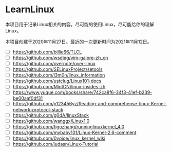 # LearnLinux

本项目用于记录Linux相关的内容。尽可能的使用Linux，尽可能给你的理解Linux。

本项目创建于2020年11月27日。最近的一次更新时间为2021年11月12日。

- [ ] https://github.com/billie66/TLCL
- [ ] https://github.com/wsdjeg/vim-galore-zh_cn
- [ ] https://github.com/overnote/over-linux
- [ ] https://github.com/SELinuxProject/setools
- [ ] https://github.com/l3m0n/linux_information
- [ ] https://github.com/ustclug/Linux101-docs
- [ ] https://github.com/MintCN/linux-insides-zh
- [ ] https://www.yuque.com/books/share/742ca8f6-34f3-41ef-b239-be00aaf0df31
- [ ] https://github.com/y123456yz/Reading-and-comprehense-linux-Kernel-network-protocol-stack
- [ ] https://github.com/g0dA/linuxStack
- [ ] https://github.com/wanggx/Linux1.0
- [ ] https://github.com/figozhang/runninglinuxkernel_4.0
- [ ] https://github.com/mybaby101/Linux-Kernel-2.6-comment
- [ ] https://github.com/0voice/linux_kernel_wiki
- [ ] https://github.com/judasn/Linux-Tutorial